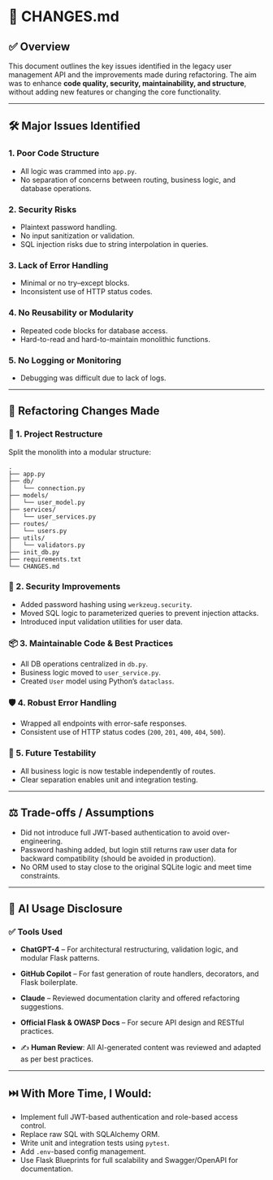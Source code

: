 # 📄 CHANGES.md

## ✅ Overview

This document outlines the key issues identified in the legacy user management API and the improvements made during refactoring. The aim was to enhance **code quality, security, maintainability, and structure**, without adding new features or changing the core functionality.

---

## 🛠️ Major Issues Identified

### 1. **Poor Code Structure**
- All logic was crammed into `app.py`.
- No separation of concerns between routing, business logic, and database operations.

### 2. **Security Risks**
- Plaintext password handling.
- No input sanitization or validation.
- SQL injection risks due to string interpolation in queries.

### 3. **Lack of Error Handling**
- Minimal or no try–except blocks.
- Inconsistent use of HTTP status codes.

### 4. **No Reusability or Modularity**
- Repeated code blocks for database access.
- Hard-to-read and hard-to-maintain monolithic functions.

### 5. **No Logging or Monitoring**
- Debugging was difficult due to lack of logs.

---

## 🚀 Refactoring Changes Made

### 🔧 1. Project Restructure
Split the monolith into a modular structure:

```
.
├── app.py
├── db/
│   └── connection.py
├── models/
│   └── user_model.py
├── services/
│   └── user_services.py
├── routes/
│   └── users.py
├── utils/
│   └── validators.py
├── init_db.py
├── requirements.txt
└── CHANGES.md
```

### 🔐 2. Security Improvements
- Added password hashing using `werkzeug.security`.
- Moved SQL logic to parameterized queries to prevent injection attacks.
- Introduced input validation utilities for user data.

### 📦 3. Maintainable Code & Best Practices
- All DB operations centralized in `db.py`.
- Business logic moved to `user_service.py`.
- Created `User` model using Python’s `dataclass`.

### 🛡️ 4. Robust Error Handling
- Wrapped all endpoints with error-safe responses.
- Consistent use of HTTP status codes (`200`, `201`, `400`, `404`, `500`).

### 🧪 5. Future Testability
- All business logic is now testable independently of routes.
- Clear separation enables unit and integration testing.

---

## ⚖️ Trade-offs / Assumptions

- Did not introduce full JWT-based authentication to avoid over-engineering.
- Password hashing added, but login still returns raw user data for backward compatibility (should be avoided in production).
- No ORM used to stay close to the original SQLite logic and meet time constraints.

---

## 🤖 AI Usage Disclosure

### ✅ Tools Used

- **ChatGPT-4** – For architectural restructuring, validation logic, and modular Flask patterns.
- **GitHub Copilot** – For fast generation of route handlers, decorators, and Flask boilerplate.
- **Claude** – Reviewed documentation clarity and offered refactoring suggestions.
- **Official Flask & OWASP Docs** – For secure API design and RESTful practices.

- ✍️ **Human Review**: All AI-generated content was reviewed and adapted as per best practices.

---

## ⏭️ With More Time, I Would:
- Implement full JWT-based authentication and role-based access control.
- Replace raw SQL with SQLAlchemy ORM.
- Write unit and integration tests using `pytest`.
- Add `.env`-based config management.
- Use Flask Blueprints for full scalability and Swagger/OpenAPI for documentation.
